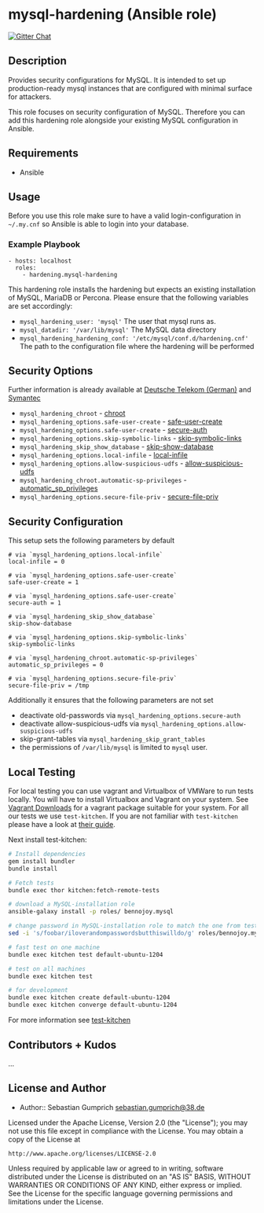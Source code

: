 # mysql-hardening (Ansible role)

[![Gitter Chat](https://badges.gitter.im/Join%20Chat.svg)][3]

## Description

Provides security configurations for MySQL. It is intended to set up production-ready mysql instances that are configured with minimal surface for attackers.

This role focuses on security configuration of MySQL. Therefore you can add this hardening role alongside your existing MySQL configuration in Ansible.

## Requirements

* Ansible

## Usage

Before you use this role make sure to have a valid login-configuration in `~/.my.cnf` so Ansible is able to login into your database.

### Example Playbook

    - hosts: localhost
      roles:
        - hardening.mysql-hardening

This hardening role installs the hardening but expects an existing installation of MySQL, MariaDB or Percona. Please ensure that the following variables are set accordingly:

- `mysql_hardening_user: 'mysql'` The user that mysql runs as.
- `mysql_datadir: '/var/lib/mysql'` The MySQL data directory
- `mysql_hardening_hardening_conf: '/etc/mysql/conf.d/hardening.cnf'` The path to the configuration file where the hardening will be performed

## Security Options

Further information is already available at [Deutsche Telekom (German)](http://www.telekom.com/static/-/155996/7/technische-sicherheitsanforderungen-si) and [Symantec](http://www.symantec.com/connect/articles/securing-mysql-step-step)

* `mysql_hardening_chroot` - [chroot](http://dev.mysql.com/doc/refman/5.7/en/server-options.html#option_mysqld_chroot)
* `mysql_hardening_options.safe-user-create` - [safe-user-create](http://dev.mysql.com/doc/refman/5.7/en/server-options.html#option_mysqld_safe-user-create)
* `mysql_hardening_options.safe-user-create` - [secure-auth](http://dev.mysql.com/doc/refman/5.7/en/server-options.html#option_mysqld_secure-auth)
* `mysql_hardening_options.skip-symbolic-links` - [skip-symbolic-links](http://dev.mysql.com/doc/refman/5.7/en/server-options.html#option_mysqld_symbolic-links)
* `mysql_hardening_skip_show_database` - [skip-show-database](http://dev.mysql.com/doc/refman/5.7/en/server-options.html#option_mysqld_skip-show-database)
* `mysql_hardening_options.local-infile` - [local-infile](http://dev.mysql.com/doc/refman/5.7/en/server-system-variables.html#sysvar_local_infile)
* `mysql_hardening_options.allow-suspicious-udfs` - [allow-suspicious-udfs](https://dev.mysql.com/doc/refman/5.7/en/server-options.html#option_mysqld_allow-suspicious-udfs)
* `mysql_hardening_chroot.automatic-sp-privileges` - [automatic_sp_privileges](https://dev.mysql.com/doc/refman/5.7/en/server-system-variables.html#sysvar_automatic_sp_privileges)
* `mysql_hardening_options.secure-file-priv` - [secure-file-priv](https://dev.mysql.com/doc/refman/5.7/en/server-options.html#option_mysqld_secure-file-priv)

## Security Configuration

This setup sets the following parameters by default

    # via `mysql_hardening_options.local-infile`
    local-infile = 0

    # via `mysql_hardening_options.safe-user-create`
    safe-user-create = 1

    # via `mysql_hardening_options.safe-user-create`
    secure-auth = 1

    # via `mysql_hardening_skip_show_database`
    skip-show-database

    # via `mysql_hardening_options.skip-symbolic-links`
    skip-symbolic-links

    # via `mysql_hardening_chroot.automatic-sp-privileges`
    automatic_sp_privileges = 0

    # via `mysql_hardening_options.secure-file-priv`
    secure-file-priv = /tmp


Additionally it ensures that the following parameters are not set

 * deactivate old-passwords via `mysql_hardening_options.secure-auth`
 * deactivate allow-suspicious-udfs via `mysql_hardening_options.allow-suspicious-udfs`
 * skip-grant-tables via `mysql_hardening_skip_grant_tables`
 * the permissions of `/var/lib/mysql` is limited to `mysql` user.

## Local Testing

For local testing you can use vagrant and Virtualbox of VMWare to run tests locally. You will have to install Virtualbox and Vagrant on your system. See [Vagrant Downloads](http://downloads.vagrantup.com/) for a vagrant package suitable for your system. For all our tests we use `test-kitchen`. If you are not familiar with `test-kitchen` please have a look at [their guide](http://kitchen.ci/docs/getting-started).

Next install test-kitchen:

```bash
# Install dependencies
gem install bundler
bundle install

# Fetch tests
bundle exec thor kitchen:fetch-remote-tests

# download a MySQL-installation role
ansible-galaxy install -p roles/ bennojoy.mysql

# change password in MySQL-installation role to match the one from testing
sed -i 's/foobar/iloverandompasswordsbutthiswilldo/g' roles/bennojoy.mysql/defaults/main.yml

# fast test on one machine
bundle exec kitchen test default-ubuntu-1204

# test on all machines
bundle exec kitchen test

# for development
bundle exec kitchen create default-ubuntu-1204
bundle exec kitchen converge default-ubuntu-1204
```

For more information see [test-kitchen](http://kitchen.ci/docs/getting-started)

## Contributors + Kudos

...

## License and Author

* Author:: Sebastian Gumprich <sebastian.gumprich@38.de>

Licensed under the Apache License, Version 2.0 (the "License");
you may not use this file except in compliance with the License.
You may obtain a copy of the License at

    http://www.apache.org/licenses/LICENSE-2.0

Unless required by applicable law or agreed to in writing, software
distributed under the License is distributed on an "AS IS" BASIS,
WITHOUT WARRANTIES OR CONDITIONS OF ANY KIND, either express or implied.
See the License for the specific language governing permissions and
limitations under the License.

[3]: https://gitter.im/hardening-io/general
